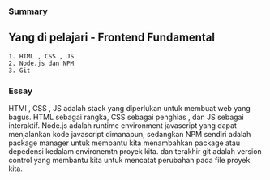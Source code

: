 ### Summary

## Yang di pelajari - Frontend Fundamental
    1. HTML , CSS , JS
    2. Node.js dan NPM 
    3. Git

### Essay
   HTMl , CSS , JS adalah stack yang diperlukan untuk membuat web yang bagus. HTML sebagai rangka, CSS sebagai penghias , dan JS sebagai interaktif. Node.js adalah runtime environment javascript yang dapat menjalankan kode javascript dimanapun, sedangkan NPM sendiri adalah package manager untuk membantu kita menambahkan package atau depedensi kedalam environemtn proyek kita. dan terakhir git adalah version control yang membantu kita untuk mencatat perubahan pada file proyek kita. 
